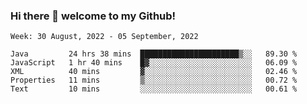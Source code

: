 ### Hi there 👋 welcome to my Github! 

<!--START_SECTION:waka-->
```text
Week: 30 August, 2022 - 05 September, 2022

Java         24 hrs 38 mins  ██████████████████████▒░░   89.30 % 
JavaScript   1 hr 40 mins    █▓░░░░░░░░░░░░░░░░░░░░░░░   06.09 % 
XML          40 mins         ▓░░░░░░░░░░░░░░░░░░░░░░░░   02.46 % 
Properties   11 mins         ▒░░░░░░░░░░░░░░░░░░░░░░░░   00.72 % 
Text         10 mins         ░░░░░░░░░░░░░░░░░░░░░░░░░   00.61 % 
```
<!--END_SECTION:waka-->
